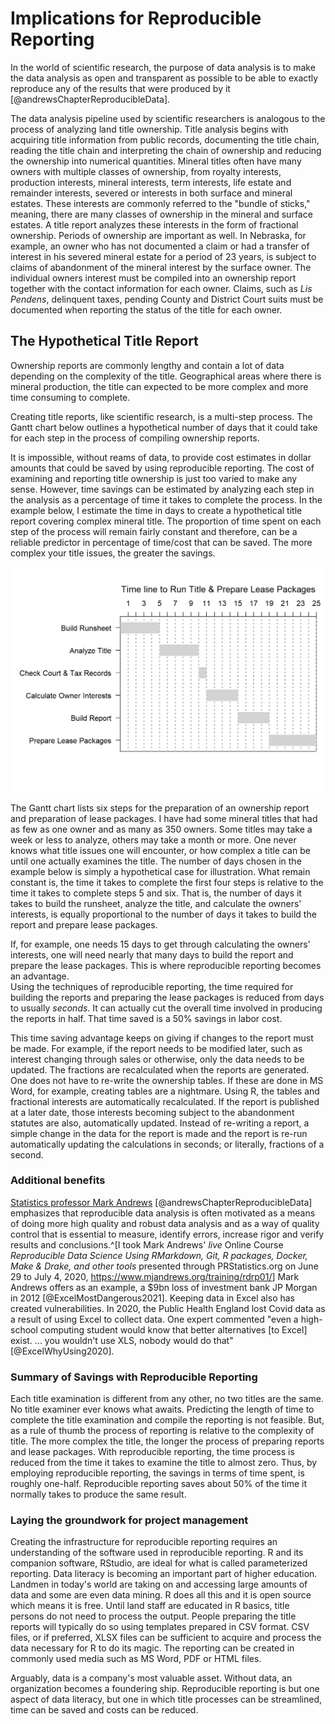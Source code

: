 # Implications for Reproducible Reporting 

In the world of scientific research, the purpose of data analysis is to make the data analysis as open and transparent as possible to be able to exactly reproduce any of the results that were produced by it [@andrewsChapterReproducibleData]. 

The data analysis pipeline used by scientific researchers is analogous to the process of analyzing land title ownership.  Title analysis begins with acquiring title information from public records, documenting the title chain, reading the title chain and interpreting the chain of ownership and reducing the ownership into numerical quantities.  Mineral titles often have many owners with multiple classes of ownership, from royalty interests, production interests, mineral interests, term interests, life estate and remainder interests, severed or interests in both surface and mineral estates.  These interests are commonly referred to the "bundle of sticks," meaning, there are many classes of ownership in the mineral and surface estates.  A title report analyzes these interests in the form of fractional ownership.  Periods of ownership are important as well.  In Nebraska, for example, an owner who has not documented a claim or had a transfer of interest in his severed mineral estate for a period of 23 years, is subject to claims of abandonment of the mineral interest by the surface owner.  The individual owners interest must be compiled into an ownership report together with the contact information for each owner.  Claims, such as *Lis Pendens*, delinquent taxes, pending County and District Court suits must be documented when reporting the status of the title for each owner.  

## The Hypothetical Title Report  

Ownership reports are commonly lengthy and contain a lot of data depending on the complexity of the title. Geographical areas where there is mineral production, the title can expected to be more complex and more time consuming to complete.

Creating title reports, like scientific research, is a multi-step process.  The Gantt chart below outlines a hypothetical number of days that it could take for each step in the process of compiling ownership reports.  

It is impossible, without reams of data, to provide cost estimates in dollar amounts that could be saved by using reproducible reporting.  The cost of examining and reporting title ownership is just too varied to make any sense.  However, time savings can be estimated by analyzing each step in the analysis as a percentage of time it takes to complete the process.  In the example below, I estimate the time in days to create a hypothetical title report covering complex mineral title.  The proportion of time spent on each step of the process will remain fairly constant and therefore, can be a reliable predictor in percentage of time/cost that can be saved. The more complex your title issues, the greater the savings.   

<img src="01-intro_files/figure-html/nice-fig-1.png" width="672" />

The Gantt chart lists six steps for the preparation of an ownership report and preparation of lease packages.  I have had some mineral titles that had as few as one owner and as many as 350 owners.  Some titles may take a week or less to analyze, others may take a month or more.  One never knows what title issues one will encounter, or how complex a title can be until one actually examines the title.  The number of days chosen in the example below is simply a hypothetical case for illustration.  What remain constant is, the time it takes to complete the first four steps is relative to the time it takes to complete steps 5 and six.  That is, the number of days it takes to build the runsheet, analyze the title, and calculate the owners' interests, is equally proportional to the number of days it takes to build the report and prepare lease packages.

If, for example, one needs 15 days to get through calculating the owners' interests, one will need nearly that many days to build the report and prepare the lease packages.  This is where reproducible reporting becomes an advantage.  
Using the techniques of reproducible reporting, the time required for building the reports and preparing the lease packages is reduced from days to usually *seconds*.  It can actually cut the overall time involved in producing the reports in half.  That time saved is a 50% savings in labor cost.

This time saving advantage keeps on giving if changes to the report must be made.  For example, if the report needs to be modified later, such as interest changing through sales or otherwise, only the data needs to be updated.  The fractions are recalculated when the reports are generated.  One does not have to re-write the ownership tables.  If these are done in MS Word, for example, creating tables are a nightmare.  Using R, the tables and fractional interests are automatically recalculated.  If the report is published at a later date, those interests becoming subject to the abandonment statutes are also, automatically updated.  Instead of re-writing a report, a simple change in the data for the report is made and the report is re-run automatically updating the calculations in seconds; or literally, fractions of a second.  


### Additional benefits

[Statistics professor Mark Andrews](https://us.sagepub.com/en-us/nam/author/mark-andrews)  [@andrewsChapterReproducibleData] emphasizes that reproducible data analysis is often motivated as a means of doing more high quality and robust data analysis and as a way of quality control that is essential to measure, identify errors, increase rigor and verify results and conclusions.^[I took Mark Andrews' *live* Online Course *Reproducible Data Science Using RMarkdown, Git, R packages, Docker, Make & Drake, and other tools* presented through PRStatistics.org on June 29 to July 4, 2020, <https://www.mjandrews.org/training/rdrp01/>]  Mark Andrews offers as an example, a $9bn loss of investment bank JP Morgan in 2012 [@ExcelMostDangerous2021].  Keeping data in Excel also has created vulnerabilities.  In 2020, the Public Health England lost Covid data as a result of using Excel to collect data.  One expert commented "even a high-school computing student would know that better alternatives [to Excel] exist. ... you wouldn't use XLS, nobody would do that" [@ExcelWhyUsing2020].   


### Summary of Savings with Reproducible Reporting

Each title examination is different from any other, no two titles are the same. No title examiner ever knows what awaits.  Predicting the length of time to complete the title examination and compile the reporting is not feasible.  But, as a rule of thumb the process of reporting is relative to the complexity of title.  The more complex the title, the longer the process of preparing reports and lease packages.  With reproducible reporting, the time process is reduced from the time it takes to examine the title to almost zero.  Thus, by employing reproducible reporting, the savings in terms of time spent, is roughly one-half.  Reproducible reporting saves about 50% of the time it normally takes to produce the same result.  


### Laying the groundwork for project management  

Creating the infrastructure for reproducible reporting requires an understanding of the software used in reproducible reporting.  R and its companion software, RStudio, are ideal for what is called parameterized reporting.  Data literacy is becoming an important part of higher education.  Landmen in today's world are taking on and accessing large amounts of data and some are even data mining. R does all this and it is open source which means it is free. Until land staff are educated in R basics, title persons do not need to process the output. People preparing the title reports will typically do so using templates prepared in CSV format.  CSV files, or if preferred, XLSX files can be sufficient to acquire and process the data necessary for R to do its magic. The reporting can be created in commonly used media such as MS Word, PDF or HTML files.  

Arguably, data is a company's most valuable asset.  Without data, an organization becomes a foundering ship.  Reproducible reporting is but one aspect of data literacy, but one in which title processes can be streamlined, time can be saved and costs can be reduced.
